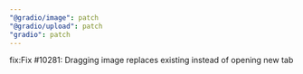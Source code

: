```yaml
---
"@gradio/image": patch
"@gradio/upload": patch
"gradio": patch
---
```


fix:Fix #10281: Dragging image replaces existing instead of opening new tab
